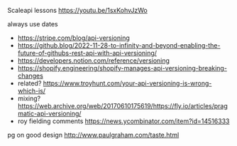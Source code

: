 
Scaleapi lessons https://youtu.be/1sxKohvJzWo


always use dates
- https://stripe.com/blog/api-versioning
- https://github.blog/2022-11-28-to-infinity-and-beyond-enabling-the-future-of-githubs-rest-api-with-api-versioning/
- https://developers.notion.com/reference/versioning
- https://shopify.engineering/shopify-manages-api-versioning-breaking-changes
- related? https://www.troyhunt.com/your-api-versioning-is-wrong-which-is/
- mixing? https://web.archive.org/web/20170610175619/https://fly.io/articles/pragmatic-api-versioning/
- roy fielding comments https://news.ycombinator.com/item?id=14516333


pg on good design http://www.paulgraham.com/taste.html